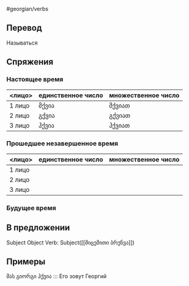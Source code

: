 #georgian/verbs 
## Перевод
Называться
## Спряжения
### Настоящее время
<лицо>|единственное число|множественное число
--------|---------------------|------------------------
1 лицо | მქვია | მქვიათ
2 лицо | გქვია | გქვიათ
3 лицо | ჰქვია | ჰქვიათ
### Прошедшее незавершенное время
<лицо>|единственное число|множественное число
--------|---------------------|------------------------
1 лицо |  | 
2 лицо |  | 
3 лицо |  | 
### Будущее время
## В предложении
Subject Object Verb: Subject([[მიცემითი ბრუნვა]])
## Примеры
მას გიორგი ჰქვია ::: Его зовут Георгий

